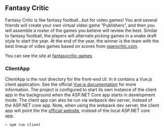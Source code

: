 ## Fantasy Critic
Fantasy Critic is like fantasy football...but for video games! You and several friends will create your own virtual video game “Publishers”,
          and then you will assemble a roster of the games you believe will review the best. Similar to fantasy football, the players will alternate
          picking games in a snake draft style to start the year. At the end of the year, the winner is the team with the best lineup of video games
          based on scores from <a href="https://opencritic.com/">opencritic.com</a>.

You can see the site at  <a href="https://www.fantasycritic.games/">fantasycritic.games</a>

### ClientApp
ClientApp is the root directory for the front-end UI. In it contains a Vue.js client application. See the official [Vue.js documentation](https://vuejs.org/) for more
information. The project is configured to start its own instance of the client app in the background when the ASP.NET Core app starts in development mode. The client
app can also be run via webpack dev server, instead of the ASP.NET core app. Note, when using the webpack dev server, the client app will point the the 
[official website](https://www.fantasycritic.games/), instead of the local ASP.NET core app.
```sh
> npm run client
```